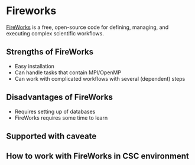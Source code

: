 # Fireworks

[FireWorks](https://github.com/materialsproject/fireworks) is a free,
open-source code for defining, managing, and executing complex scientific
workflows.

## Strengths of FireWorks

* Easy installation
* Can handle tasks that contain MPI/OpenMP 
* Can work with complicated workflows with several (dependent) steps


## Disadvantages of FireWorks

* Requires setting up of databases
* FireWorks requires some time to learn

## Supported with caveate

## How to work with FireWorks in CSC environment 
